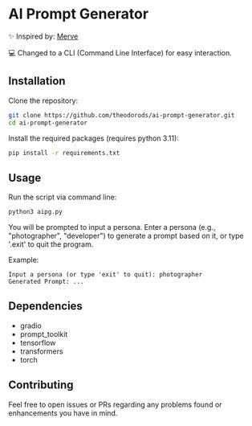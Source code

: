 # AI Prompt Generator

✨ Inspired by: [Merve](https://huggingface.co/merve)

💻 Changed to a CLI (Command Line Interface) for easy interaction.

## Installation

Clone the repository:

```bash
git clone https://github.com/theodorods/ai-prompt-generator.git
cd ai-prompt-generator
```

Install the required packages (requires python 3.11):

```bash
pip install -r requirements.txt
```

## Usage

Run the script via command line:

```bash
python3 aipg.py
```

You will be prompted to input a persona. Enter a persona (e.g., "photographer", "developer") to generate a prompt based on it, or type '.exit' to quit the program.

Example:

```plaintext
Input a persona (or type 'exit' to quit): photographer
Generated Prompt: ...
```

## Dependencies

- gradio
- prompt_toolkit
- tensorflow
- transformers
- torch

## Contributing

Feel free to open issues or PRs regarding any problems found or enhancements you have in mind. 
